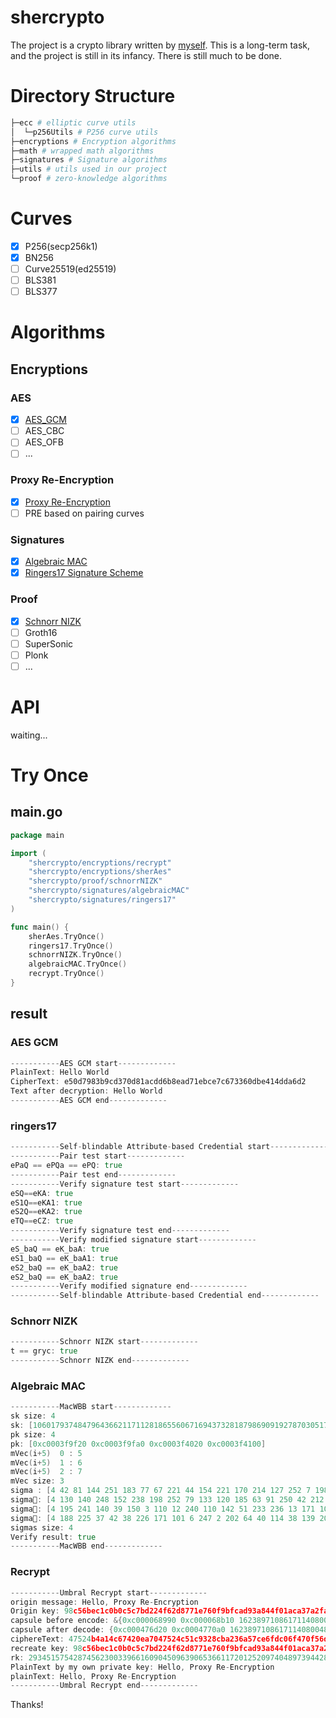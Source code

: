 # shercrypto

The project is a crypto library written by [myself](https://www.sher.vip). This is a long-term task, and the project is still in its infancy. There is still much to be done.

# Directory Structure

```sh
├─ecc # elliptic curve utils
│  └─p256Utils # P256 curve utils
├─encryptions # Encryption algorithms
├─math # wrapped math algorithms
├─signatures # Signature algorithms
├─utils # utils used in our project
└─proof # zero-knowledge algorithms
```

# Curves

- [x] P256(secp256k1)
- [x] BN256
- [ ] Curve25519(ed25519)
- [ ] BLS381
- [ ] BLS377

# Algorithms

## Encryptions

### AES

- [x] [AES_GCM](encryptions/sherAes)
- [ ] AES_CBC
- [ ] AES_OFB
- [ ] ...

### Proxy Re-Encryption

- [x] [Proxy Re-Encryption](encryptions/recrypt) 
- [ ] PRE based on pairing curves

### Signatures
- [x] [Algebraic MAC](signatures/algebraicMAC)
- [x] [Ringers17 Signature Scheme](signatures/ringers17)

### Proof
- [x] [Schnorr NIZK](proof/schnorrNIZK)
- [ ] Groth16
- [ ] SuperSonic
- [ ] Plonk
- [ ] ...

# API

waiting...

# Try Once

## main.go

```go
package main

import (
	"shercrypto/encryptions/recrypt"
	"shercrypto/encryptions/sherAes"
	"shercrypto/proof/schnorrNIZK"
	"shercrypto/signatures/algebraicMAC"
	"shercrypto/signatures/ringers17"
)

func main() {
	sherAes.TryOnce()
	ringers17.TryOnce()
	schnorrNIZK.TryOnce()
	algebraicMAC.TryOnce()
	recrypt.TryOnce()
}
```

## result

### AES GCM

```go
-----------AES GCM start-------------
PlainText: Hello World
CipherText: e50d7983b9cd370d81acdd6b8ead71ebce7c673360dbe414dda6d2
Text after decryption: Hello World
-----------AES GCM end-------------
```

### ringers17

```go
-----------Self-blindable Attribute-based Credential start-------------
-----------Pair test start-------------
ePaQ == ePQa == ePQ: true
-----------Pair test end-------------
-----------Verify signature test start-------------
eSQ==eKA: true
eS1Q==eKA1: true
eS2Q==eKA2: true
eTQ==eCZ: true
-----------Verify signature test end-------------
-----------Verify modified signature start-------------
eS_baQ == eK_baA: true
eS1_baQ == eK_baA1: true
eS2_baQ == eK_baA2: true
eS2_baQ == eK_baA2: true
-----------Verify modified signature end-------------
-----------Self-blindable Attribute-based Credential end-------------
```

### Schnorr NIZK

```go
-----------Schnorr NIZK start-------------
t == gryc: true
-----------Schnorr NIZK end-------------
```

### Algebraic MAC

```go
-----------MacWBB start-------------
sk size: 4
sk: [106017937484796436621171128186556067169437328187986909192787030517387715481638 105082266742337798259974220088418614575575463280961935755667381568265392101400 95299959137387478728840459462843114179874893670660714576107584043417810861749 106229159311665134080116624624806628752700675425199308730401530126750157338520]
pk size: 4
pk: [0xc0003f9f20 0xc0003f9fa0 0xc0003f4020 0xc0003f4100]
mVec(i+5)  0 : 5
mVec(i+5)  1 : 6
mVec(i+5)  2 : 7
mVec size: 3
sigma : [4 42 81 144 251 183 77 67 221 44 154 221 170 214 127 252 7 198 206 7 67 123 241 60 21 229 15 192 61 170 73 32 242 157 210 172 64 154 100 151 237 194 222 129 199 25 165 81 3 238 239 227 44 117 8 193 180 26 140 99 178 77 243 14 115]
sigma: [4 130 140 248 152 238 198 252 79 133 120 185 63 91 250 42 212 241 192 23 123 86 51 57 91 181 132 127 142 162 70 170 15 73 51 123 156 66 88 122 12 174 250 242 128 63 101 245 160 147 79 43 180 122 120 210 115 176 119 168 138 62 67 32 255]
sigma: [4 195 241 140 39 150 3 110 12 240 110 142 51 233 236 13 171 10 213 15 21 135 44 94 152 80 202 114 110 26 9 112 146 146 74 22 8 147 84 173 172 47 30 35 223 74 35 100 86 97 160 99 185 69 144 50 186 24 168 218 45 191 208 206 194]
sigma: [4 188 225 37 42 38 226 171 101 6 247 2 202 64 40 114 38 139 208 255 71 123 177 132 24 50 114 227 53 135 72 117 150 212 119 134 220 14 58 128 164 59 149 23 124 233 165 12 254 152 113 66 38 88 208 248 244 158 92 31 25 20 129 34 195]
sigmas size: 4
Verify result: true
-----------MacWBB end-------------
```

### Recrypt

```go
-----------Umbral Recrypt start-------------
origin message: Hello, Proxy Re-Encryption
Origin key: 98c56bec1c0b0c5c7bd224f62d8771e760f9bfcad93a844f01aca37a2fada9cc
capsule before encode: &{0xc000068990 0xc000068b10 1623897108617114080048404228102022552779082005827903778035348507532040457526}
capsule after decode: {0xc000476d20 0xc0004770a0 1623897108617114080048404228102022552779082005827903778035348507532040457526}
ciphereText: 47524b4a14c67420ea7047524c51c9328cba236a57ce6fdc06f470f56d107410b61bd69599635c9be6e3
recreate key: 98c56bec1c0b0c5c7bd224f62d8771e760f9bfcad93a844f01aca37a2fada9cc
rk: 29345157542874562300339661609045096390653661172012520974048973944286637746589
PlainText by my own private key: Hello, Proxy Re-Encryption
plainText: Hello, Proxy Re-Encryption
-----------Umbral Recrypt end-------------
```



Thanks!